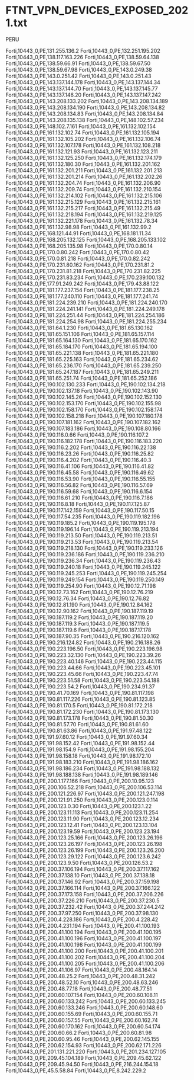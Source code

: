 # FTNT_VPN_DEVICES_EXPOSED_2021.txt
PERU

Forti,10443_0,PE,131.255.136.2
Forti,10443_0,PE,132.251.195.202
Forti,10443_0,PE,138.117.163.226
Forti,10443_0,PE,138.59.64.138
Forti,10443_0,PE,138.59.66.91
Forti,10443_0,PE,138.59.67.50
Forti,10443_0,PE,138.59.67.98
Forti,10443_0,PE,143.0.249.38
Forti,10443_0,PE,143.0.251.42
Forti,10443_0,PE,143.0.251.43
Forti,10443_0,PE,143.137.144.178
Forti,10443_0,PE,143.137.144.34
Forti,10443_0,PE,143.137.144.70
Forti,10443_0,PE,143.137.145.77
Forti,10443_0,PE,143.137.146.20
Forti,10443_0,PE,143.137.147.242
Forti,10443_0,PE,143.208.133.202
Forti,10443_0,PE,143.208.134.189
Forti,10443_0,PE,143.208.134.190
Forti,10443_0,PE,143.208.134.82
Forti,10443_0,PE,143.208.134.83
Forti,10443_0,PE,143.208.134.84
Forti,10443_0,PE,143.208.135.138
Forti,10443_0,PE,148.102.57.234
Forti,10443_0,PE,148.102.7.161
Forti,10443_0,PE,161.132.102.154
Forti,10443_0,PE,161.132.102.74
Forti,10443_0,PE,161.132.105.194
Forti,10443_0,PE,161.132.105.202
Forti,10443_0,PE,161.132.106.74
Forti,10443_0,PE,161.132.107.178
Forti,10443_0,PE,161.132.108.218
Forti,10443_0,PE,161.132.121.93
Forti,10443_0,PE,161.132.123.211
Forti,10443_0,PE,161.132.125.250
Forti,10443_0,PE,161.132.174.179
Forti,10443_0,PE,161.132.180.30
Forti,10443_0,PE,161.132.201.162
Forti,10443_0,PE,161.132.201.211
Forti,10443_0,PE,161.132.201.213
Forti,10443_0,PE,161.132.201.214
Forti,10443_0,PE,161.132.202.26
Forti,10443_0,PE,161.132.204.74
Forti,10443_0,PE,161.132.206.90
Forti,10443_0,PE,161.132.209.74
Forti,10443_0,PE,161.132.210.154
Forti,10443_0,PE,161.132.214.102
Forti,10443_0,PE,161.132.215.106
Forti,10443_0,PE,161.132.215.129
Forti,10443_0,PE,161.132.215.161
Forti,10443_0,PE,161.132.215.217
Forti,10443_0,PE,161.132.215.49
Forti,10443_0,PE,161.132.218.194
Forti,10443_0,PE,161.132.219.125
Forti,10443_0,PE,161.132.221.178
Forti,10443_0,PE,161.132.78.34
Forti,10443_0,PE,161.132.98.98
Forti,10443_0,PE,161.132.99.2
Forti,10443_0,PE,168.121.44.91
Forti,10443_0,PE,168.181.11.34
Forti,10443_0,PE,168.205.132.125
Forti,10443_0,PE,168.205.133.102
Forti,10443_0,PE,168.205.135.98
Forti,10443_0,PE,170.0.80.14
Forti,10443_0,PE,170.0.80.242
Forti,10443_0,PE,170.0.80.42
Forti,10443_0,PE,170.0.81.218
Forti,10443_0,PE,170.0.82.242
Forti,10443_0,PE,170.231.80.162
Forti,10443_0,PE,170.231.81.2
Forti,10443_0,PE,170.231.81.218
Forti,10443_0,PE,170.231.82.225
Forti,10443_0,PE,170.231.83.234
Forti,10443_0,PE,170.239.100.132
Forti,10443_0,PE,177.91.249.242
Forti,10443_0,PE,179.43.88.122
Forti,10443_0,PE,181.177.237.154
Forti,10443_0,PE,181.177.238.25
Forti,10443_0,PE,181.177.240.110
Forti,10443_0,PE,181.177.241.74
Forti,10443_0,PE,181.224.239.210
Forti,10443_0,PE,181.224.240.170
Forti,10443_0,PE,181.224.241.141
Forti,10443_0,PE,181.224.249.178
Forti,10443_0,PE,181.224.251.44
Forti,10443_0,PE,181.224.254.186
Forti,10443_0,PE,181.224.254.98
Forti,10443_0,PE,181.224.255.234
Forti,10443_0,PE,181.64.1.230
Forti,10443_0,PE,181.65.130.162
Forti,10443_0,PE,181.65.151.106
Forti,10443_0,PE,181.65.157.114
Forti,10443_0,PE,181.65.164.130
Forti,10443_0,PE,181.65.170.162
Forti,10443_0,PE,181.65.184.170
Forti,10443_0,PE,181.65.194.100
Forti,10443_0,PE,181.65.221.138
Forti,10443_0,PE,181.65.221.180
Forti,10443_0,PE,181.65.225.163
Forti,10443_0,PE,181.65.234.62
Forti,10443_0,PE,181.65.236.170
Forti,10443_0,PE,181.65.239.250
Forti,10443_0,PE,181.65.247.187
Forti,10443_0,PE,181.65.249.211
Forti,10443_0,PE,181.65.251.74
Forti,10443_0,PE,181.65.252.186
Forti,10443_0,PE,190.102.130.233
Forti,10443_0,PE,190.102.134.218
Forti,10443_0,PE,190.102.137.18
Forti,10443_0,PE,190.102.143.90
Forti,10443_0,PE,190.102.145.26
Forti,10443_0,PE,190.102.152.130
Forti,10443_0,PE,190.102.153.170
Forti,10443_0,PE,190.102.155.98
Forti,10443_0,PE,190.102.158.170
Forti,10443_0,PE,190.102.158.174
Forti,10443_0,PE,190.102.158.218
Forti,10443_0,PE,190.107.180.178
Forti,10443_0,PE,190.107.181.162
Forti,10443_0,PE,190.107.182.162
Forti,10443_0,PE,190.107.183.186
Forti,10443_0,PE,190.108.80.166
Forti,10443_0,PE,190.116.0.66
Forti,10443_0,PE,190.116.107.2
Forti,10443_0,PE,190.116.182.178
Forti,10443_0,PE,190.116.183.220
Forti,10443_0,PE,190.116.2.202
Forti,10443_0,PE,190.116.22.138
Forti,10443_0,PE,190.116.23.26
Forti,10443_0,PE,190.116.25.82
Forti,10443_0,PE,190.116.4.202
Forti,10443_0,PE,190.116.40.3
Forti,10443_0,PE,190.116.41.106
Forti,10443_0,PE,190.116.41.82
Forti,10443_0,PE,190.116.45.58
Forti,10443_0,PE,190.116.49.62
Forti,10443_0,PE,190.116.53.90
Forti,10443_0,PE,190.116.55.155
Forti,10443_0,PE,190.116.56.82
Forti,10443_0,PE,190.116.57.69
Forti,10443_0,PE,190.116.59.68
Forti,10443_0,PE,190.116.6.154
Forti,10443_0,PE,190.116.61.210
Forti,10443_0,PE,190.116.7.186
Forti,10443_0,PE,190.116.8.18
Forti,10443_0,PE,190.117.125.87
Forti,10443_0,PE,190.117.142.159
Forti,10443_0,PE,190.117.50.15
Forti,10443_0,PE,190.117.54.235
Forti,10443_0,PE,190.119.182.196
Forti,10443_0,PE,190.119.185.2
Forti,10443_0,PE,190.119.195.178
Forti,10443_0,PE,190.119.196.14
Forti,10443_0,PE,190.119.213.194
Forti,10443_0,PE,190.119.213.50
Forti,10443_0,PE,190.119.213.51
Forti,10443_0,PE,190.119.213.53
Forti,10443_0,PE,190.119.213.54
Forti,10443_0,PE,190.119.218.130
Forti,10443_0,PE,190.119.233.126
Forti,10443_0,PE,190.119.236.186
Forti,10443_0,PE,190.119.236.210
Forti,10443_0,PE,190.119.236.34
Forti,10443_0,PE,190.119.236.43
Forti,10443_0,PE,190.119.240.18
Forti,10443_0,PE,190.119.245.122
Forti,10443_0,PE,190.119.245.253
Forti,10443_0,PE,190.119.245.254
Forti,10443_0,PE,190.119.249.154
Forti,10443_0,PE,190.119.250.149
Forti,10443_0,PE,190.119.254.90
Forti,10443_0,PE,190.12.71.198
Forti,10443_0,PE,190.12.73.162
Forti,10443_0,PE,190.12.76.219
Forti,10443_0,PE,190.12.76.34
Forti,10443_0,PE,190.12.76.82
Forti,10443_0,PE,190.12.81.190
Forti,10443_0,PE,190.12.84.162
Forti,10443_0,PE,190.12.90.162
Forti,10443_0,PE,190.187.119.19
Forti,10443_0,PE,190.187.119.2
Forti,10443_0,PE,190.187.119.20
Forti,10443_0,PE,190.187.119.3
Forti,10443_0,PE,190.187.119.5
Forti,10443_0,PE,190.187.119.6
Forti,10443_0,PE,190.187.17.178
Forti,10443_0,PE,190.187.90.35
Forti,10443_0,PE,190.216.120.162
Forti,10443_0,PE,190.216.124.82
Forti,10443_0,PE,190.216.188.26
Forti,10443_0,PE,190.223.196.50
Forti,10443_0,PE,190.223.196.98
Forti,10443_0,PE,190.223.32.130
Forti,10443_0,PE,190.223.39.26
Forti,10443_0,PE,190.223.40.146
Forti,10443_0,PE,190.223.44.115
Forti,10443_0,PE,190.223.44.66
Forti,10443_0,PE,190.223.45.101
Forti,10443_0,PE,190.223.45.66
Forti,10443_0,PE,190.223.47.74
Forti,10443_0,PE,190.223.51.58
Forti,10443_0,PE,190.223.54.188
Forti,10443_0,PE,190.223.54.2
Forti,10443_0,PE,190.234.91.37
Forti,10443_0,PE,190.41.70.169
Forti,10443_0,PE,190.81.117.198
Forti,10443_0,PE,190.81.117.226
Forti,10443_0,PE,190.81.123.85
Forti,10443_0,PE,190.81.170.5
Forti,10443_0,PE,190.81.172.218
Forti,10443_0,PE,190.81.172.230
Forti,10443_0,PE,190.81.173.130
Forti,10443_0,PE,190.81.173.178
Forti,10443_0,PE,190.81.50.30
Forti,10443_0,PE,190.81.57.70
Forti,10443_0,PE,190.81.61.60
Forti,10443_0,PE,190.81.63.86
Forti,10443_0,PE,191.97.48.122
Forti,10443_0,PE,191.97.60.12
Forti,10443_0,PE,191.97.60.34
Forti,10443_0,PE,191.98.152.42
Forti,10443_0,PE,191.98.152.44
Forti,10443_0,PE,191.98.154.9
Forti,10443_0,PE,191.98.155.204
Forti,10443_0,PE,191.98.158.18
Forti,10443_0,PE,191.98.172.10
Forti,10443_0,PE,191.98.183.210
Forti,10443_0,PE,191.98.186.162
Forti,10443_0,PE,191.98.186.234
Forti,10443_0,PE,191.98.188.132
Forti,10443_0,PE,191.98.188.138
Forti,10443_0,PE,191.98.189.146
Forti,10443_0,PE,200.1.177.166
Forti,10443_0,PE,200.10.95.123
Forti,10443_0,PE,200.106.52.218
Forti,10443_0,PE,200.106.53.114
Forti,10443_0,PE,200.121.226.97
Forti,10443_0,PE,200.121.247.198
Forti,10443_0,PE,200.121.91.250
Forti,10443_0,PE,200.123.0.114
Forti,10443_0,PE,200.123.0.30
Forti,10443_0,PE,200.123.1.22
Forti,10443_0,PE,200.123.11.113
Forti,10443_0,PE,200.123.11.254
Forti,10443_0,PE,200.123.11.90
Forti,10443_0,PE,200.123.12.234
Forti,10443_0,PE,200.123.12.41
Forti,10443_0,PE,200.123.13.104
Forti,10443_0,PE,200.123.19.59
Forti,10443_0,PE,200.123.23.194
Forti,10443_0,PE,200.123.25.166
Forti,10443_0,PE,200.123.26.196
Forti,10443_0,PE,200.123.26.197
Forti,10443_0,PE,200.123.26.198
Forti,10443_0,PE,200.123.26.199
Forti,10443_0,PE,200.123.26.200
Forti,10443_0,PE,200.123.29.122
Forti,10443_0,PE,200.123.6.242
Forti,10443_0,PE,200.123.9.50
Forti,10443_0,PE,200.126.53.2
Forti,10443_0,PE,200.37.106.194
Forti,10443_0,PE,200.37.117.162
Forti,10443_0,PE,200.37.138.10
Forti,10443_0,PE,200.37.138.18
Forti,10443_0,PE,200.37.146.92
Forti,10443_0,PE,200.37.159.198
Forti,10443_0,PE,200.37.166.114
Forti,10443_0,PE,200.37.166.122
Forti,10443_0,PE,200.37.173.158
Forti,10443_0,PE,200.37.206.226
Forti,10443_0,PE,200.37.226.210
Forti,10443_0,PE,200.37.230.5
Forti,10443_0,PE,200.37.232.42
Forti,10443_0,PE,200.37.244.242
Forti,10443_0,PE,200.37.97.250
Forti,10443_0,PE,200.37.98.130
Forti,10443_0,PE,200.4.228.186
Forti,10443_0,PE,200.4.228.42
Forti,10443_0,PE,200.4.231.194
Forti,10443_0,PE,200.41.100.193
Forti,10443_0,PE,200.41.100.194
Forti,10443_0,PE,200.41.100.195
Forti,10443_0,PE,200.41.100.196
Forti,10443_0,PE,200.41.100.197
Forti,10443_0,PE,200.41.100.198
Forti,10443_0,PE,200.41.100.199
Forti,10443_0,PE,200.41.100.200
Forti,10443_0,PE,200.41.100.201
Forti,10443_0,PE,200.41.100.202
Forti,10443_0,PE,200.41.100.204
Forti,10443_0,PE,200.41.100.205
Forti,10443_0,PE,200.41.100.206
Forti,10443_0,PE,200.41.106.97
Forti,10443_0,PE,200.48.164.14
Forti,10443_0,PE,200.48.25.2
Forti,10443_0,PE,200.48.31.242
Forti,10443_0,PE,200.48.52.10
Forti,10443_0,PE,200.48.63.246
Forti,10443_0,PE,200.48.77.18
Forti,10443_0,PE,200.48.77.51
Forti,10443_0,PE,200.60.107.154
Forti,10443_0,PE,200.60.108.11
Forti,10443_0,PE,200.60.133.242
Forti,10443_0,PE,200.60.133.245
Forti,10443_0,PE,200.60.133.246
Forti,10443_0,PE,200.60.148.60
Forti,10443_0,PE,200.60.155.69
Forti,10443_0,PE,200.60.155.71
Forti,10443_0,PE,200.60.157.55
Forti,10443_0,PE,200.60.162.74
Forti,10443_0,PE,200.60.170.162
Forti,10443_0,PE,200.60.54.174
Forti,10443_0,PE,200.60.66.2
Forti,10443_0,PE,200.60.81.98
Forti,10443_0,PE,200.60.95.46
Forti,10443_0,PE,200.62.145.155
Forti,10443_0,PE,200.62.154.93
Forti,10443_0,PE,200.62.171.226
Forti,10443_0,PE,201.131.221.220
Forti,10443_0,PE,201.234.127.105
Forti,10443_0,PE,209.45.104.189
Forti,10443_0,PE,209.45.62.122
Forti,10443_0,PE,209.45.94.50
Forti,10443_0,PE,216.244.154.18
Forti,10443_0,PE,45.5.58.84
Forti,10443_0,PE,8.242.229.2

